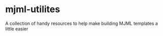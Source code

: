 # mjml-utilites
A collection of handy resources to help make building MJML templates a little easier

